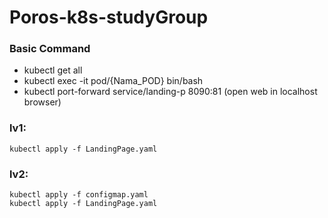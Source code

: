 # Poros-k8s-studyGroup
### Basic Command
- kubectl get all
- kubectl exec -it pod/{Nama_POD} bin/bash
- kubectl port-forward service/landing-p 8090:81 (open web in localhost browser)


### lv1:
```
kubectl apply -f LandingPage.yaml
```

### lv2:
```
kubectl apply -f configmap.yaml
kubectl apply -f LandingPage.yaml
```
